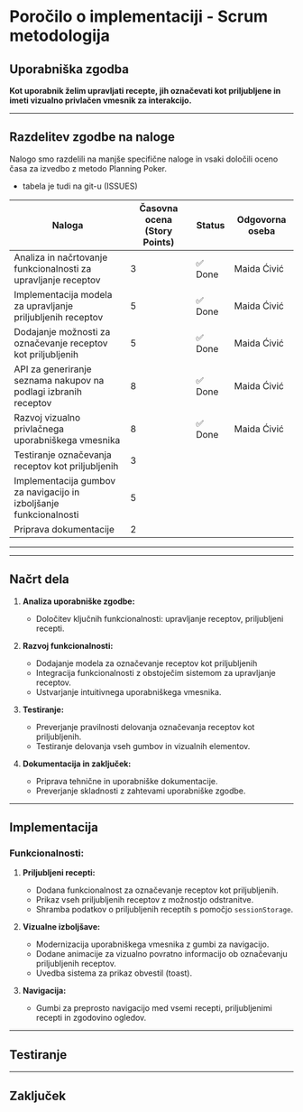 # **Poročilo o implementaciji - Scrum metodologija**

## **Uporabniška zgodba**
**Kot uporabnik želim upravljati recepte, jih označevati kot priljubljene in imeti vizualno privlačen vmesnik za interakcijo.**

---

## **Razdelitev zgodbe na naloge**
Nalogo smo razdelili na manjše specifične naloge in vsaki določili oceno časa za izvedbo z metodo Planning Poker.

- tabela je tudi na git-u (ISSUES)


| Naloga                                                             | Časovna ocena (Story Points)    | Status      | Odgovorna oseba      |
|--------------------------------------------------------------------|---------------------------------|-------------|----------------------|
| Analiza in načrtovanje funkcionalnosti za upravljanje receptov     | 3                               | ✅ Done      | Maida Ćivić   |
| Implementacija modela za upravljanje priljubljenih receptov        | 5                               | ✅ Done      | Maida Ćivić   |
| Dodajanje možnosti za označevanje receptov kot priljubljenih       | 5                               | ✅ Done      | Maida Ćivić   |
| API za generiranje seznama nakupov na podlagi izbranih receptov    | 8                               | ✅ Done      | Maida Ćivić    |
| Razvoj vizualno privlačnega uporabniškega vmesnika                 | 8                               | ✅ Done      | Maida Ćivić          |
| Testiranje označevanja receptov kot priljubljenih                  | 3                               |     |  |
| Implementacija gumbov za navigacijo in izboljšanje funkcionalnosti | 5                               |     |  |
| Priprava dokumentacije                                             | 2                               |      |

---
---

## **Načrt dela**
1. **Analiza uporabniške zgodbe:**
    - Določitev ključnih funkcionalnosti: upravljanje receptov, priljubljeni recepti.

2. **Razvoj funkcionalnosti:**
    - Dodajanje modela za označevanje receptov kot priljubljenih
    - Integracija funkcionalnosti z obstoječim sistemom za upravljanje receptov.
    - Ustvarjanje intuitivnega uporabniškega vmesnika.

3. **Testiranje:**
    - Preverjanje pravilnosti delovanja označevanja receptov kot priljubljenih.
    - Testiranje delovanja vseh gumbov in vizualnih elementov.

4. **Dokumentacija in zaključek:**
    - Priprava tehnične in uporabniške dokumentacije.
    - Preverjanje skladnosti z zahtevami uporabniške zgodbe.

---

## **Implementacija**
### **Funkcionalnosti:**
1. **Priljubljeni recepti:**
    - Dodana funkcionalnost za označevanje receptov kot priljubljenih.
    - Prikaz vseh priljubljenih receptov z možnostjo odstranitve.
    - Shramba podatkov o priljubljenih receptih s pomočjo `sessionStorage`.

2. **Vizualne izboljšave:**
    - Modernizacija uporabniškega vmesnika z gumbi za navigacijo.
    - Dodane animacije za vizualno povratno informacijo ob označevanju priljubljenih receptov.
    - Uvedba sistema za prikaz obvestil (toast).

4. **Navigacija:**
    - Gumbi za preprosto navigacijo med vsemi recepti, priljubljenimi recepti in zgodovino ogledov.

---

## **Testiranje**

---

## **Zaključek**


